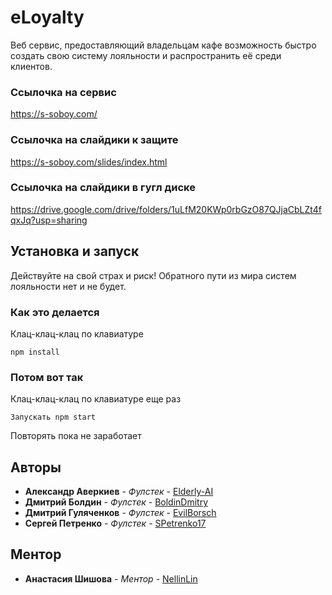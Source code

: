# eLoyalty

Веб сервис, предоставляющий владельцам кафе возможность 
быстро создать свою систему лояльности и распространить её среди клиентов.

### Ссылочка на сервис
https://s-soboy.com/

### Ссылочка на слайдики к защите
https://s-soboy.com/slides/index.html

### Ссылочка на слайдики в гугл диске
https://drive.google.com/drive/folders/1uLfM20KWp0rbGzO87QJjaCbLZt4fqxJq?usp=sharing


## Установка и запуск

Действуйте на свой страх и риск! Обратного пути из мира систем лояльности нет и не будет.

### Как это делается

Клац-клац-клац по клавиатуре

```
npm install
```

### Потом вот так

Клац-клац-клац по клавиатуре еще раз

```
Запускать npm start
```

Повторять пока не заработает


## Авторы

* **Александр Аверкиев** - *Фулстек* - [Elderly-AI](https://github.com/Elderly-AI)
* **Дмитрий Болдин** - *Фулстек* - [BoldinDmitry](https://github.com/BoldinDmitry)
* **Дмитрий Гуляченков** - *Фулстек* - [EvilBorsch](https://github.com/EvilBorsch)
* **Сергей Петренко** - *Фулстек* - [SPetrenko17](https://github.com/SPetrenko17)

## Ментор
* **Анастасия Шишова** - *Ментор* - [NellinLin](https://github.com/NellinLin)



